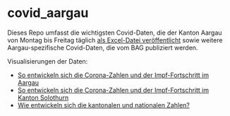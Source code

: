 # covid_aargau
Dieses Repo umfasst die wichtigsten Covid-Daten, die der Kanton Aargau von Montag bis Freitag täglich <a href="https://www.ag.ch/de/themen_1/coronavirus_2/lagebulletins/lagebulletins_1.jsp"> als Excel-Datei veröffentlicht</a> sowie weitere Aargau-spezifische Covid-Daten, die vom BAG publiziert werden.

Visualisierungen der Daten:

- <a href="https://www.aargauerzeitung.ch/ld.2090132">So entwickeln sich die Corona-Zahlen und der Impf-Fortschritt im Aargau</a>
- <a href="https://www.solothurnerzeitung.ch/ld.2082953">So entwickeln sich die Corona-Zahlen und der Impf-Fortschritt im Kanton Solothurn</a>
- <a href="http://aargauerzeitung.ch/ld.1205558">Wie entwickeln sich die kantonalen und nationalen Zahlen?</a>
